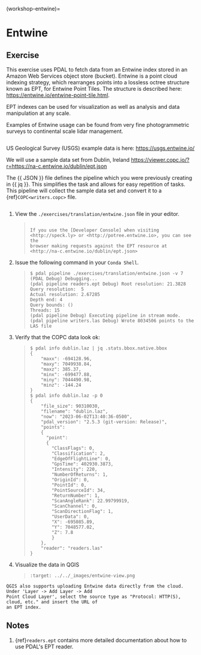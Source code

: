 (workshop-entwine)=

# Entwine

## Exercise

This exercise uses PDAL to fetch data from an Entwine index stored in an Amazon
Web Services object store (bucket). Entwine is a point cloud indexing strategy,
which rearranges points into a lossless octree structure known as EPT, for
Entwine Point Tiles. The structure is described here: <https://entwine.io/entwine-point-tile.html>.

EPT indexes can be used for visualization as well as analysis and data
manipulation at any scale.

Examples of Entwine usage can be found from very fine photogrammetric surveys
to continental scale lidar management.

```{index} EPT, web services
```

US Geological Survey (USGS) example data is here: <https://usgs.entwine.io/>

We will use a sample data set from Dublin, Ireland <https://viewer.copc.io/?r=https://na-c.entwine.io/dublin/ept.json>

The {{ JSON }} file defines the pipeline which you were previously creating in {{ jq }}. This simplifies the task and allows for easy repetition
of tasks. This pipeline will collect the sample data set and convert it to a {ref}`COPC<writers.copc>` file.

```{index} Potree
```

1. View the `./exercises/translation/entwine.json` file in your editor.

   > ```{literalinclude} ./entwine.json
   > ```
   >
   > ```{note}
   > If you use the [Developer Console] when visiting
   > <http://speck.ly> or <http://potree.entwine.io>, you can see the
   > browser making requests against the EPT resource at
   > <http://na-c.entwine.io/dublin/ept.json>
   > ```

2. Issue the following command in your `Conda Shell`.

   > ```console
   > $ pdal pipeline ./exercises/translation/entwine.json -v 7
   > (PDAL Debug) Debugging...
   > (pdal pipeline readers.ept Debug) Root resolution: 21.3828
   > Query resolution:  5
   > Actual resolution: 2.67285
   > Depth end: 4
   > Query bounds: ()
   > Threads: 15
   > (pdal pipeline Debug) Executing pipeline in stream mode.
   > (pdal pipeline writers.las Debug) Wrote 8034506 points to the LAS file
   > ```

3) Verify that the COPC data look ok:

   > ```console
   > $ pdal info dublin.laz | jq .stats.bbox.native.bbox
   > {
   >     "maxx": -694128.96,
   >     "maxy": 7049938.84,
   >     "maxz": 385.37,
   >     "minx": -699477.88,
   >     "miny": 7044490.98,
   >     "minz": -144.24
   > }
   > $ pdal info dublin.laz -p 0
   > {
   >     "file_size": 90310030,
   >     "filename": "dublin.laz",
   >     "now": "2023-06-02T13:40:36-0500",
   >     "pdal_version": "2.5.3 (git-version: Release)",
   >     "points":
   >     {
   >       "point":
   >       {
   >         "ClassFlags": 0,
   >         "Classification": 2,
   >         "EdgeOfFlightLine": 0,
   >         "GpsTime": 402930.3873,
   >         "Intensity": 220,
   >         "NumberOfReturns": 1,
   >         "OriginId": 0,
   >         "PointId": 0,
   >         "PointSourceId": 34,
   >         "ReturnNumber": 1,
   >         "ScanAngleRank": 22.99799919,
   >         "ScanChannel": 0,
   >         "ScanDirectionFlag": 1,
   >         "UserData": 0,
   >         "X": -695085.89,
   >         "Y": 7048577.02,
   >         "Z": 7.8
   >         }
   >     },
   >     "reader": "readers.las"
   > }
   > ```

4) Visualize the data in QGIS

   > ```{image} ../images/entwine-view.png
   > :target: ../../_images/entwine-view.png
   > ```

```{note}
QGIS also supports uploading Entwine data directly from the cloud. Under 'Layer -> Add Layer -> Add
Point Cloud Layer', select the source type as "Protocol: HTTP(S), cloud, etc." and insert the URL of
an EPT index.
```

## Notes

1. {ref}`readers.ept` contains more detailed documentation about how to
   use PDAL's EPT reader.

[developer console]: https://developers.google.com/web/tools/chrome-devtools/console/
